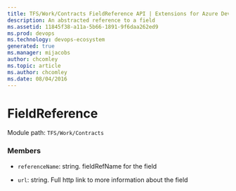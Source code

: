 ```yaml
---
title: TFS/Work/Contracts FieldReference API | Extensions for Azure DevOps Services
description: An abstracted reference to a field
ms.assetid: 11845f38-a11a-5b66-1891-9f6daa262ed9
ms.prod: devops
ms.technology: devops-ecosystem
generated: true
ms.manager: mijacobs
author: chcomley
ms.topic: article
ms.author: chcomley
ms.date: 08/04/2016
---
```


# FieldReference

Module path: `TFS/Work/Contracts`


### Members

* `referenceName`: string. fieldRefName for the field

* `url`: string. Full http link to more information about the field

